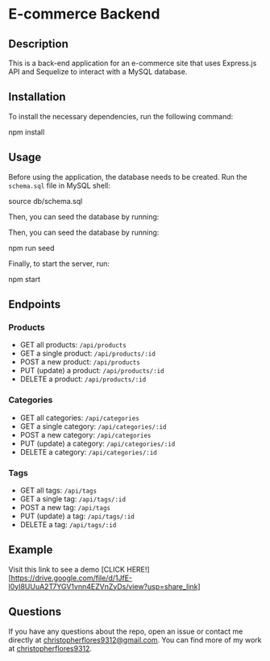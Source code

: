 # E-commerce Backend

## Description

This is a back-end application for an e-commerce site that uses Express.js API and Sequelize to interact with a MySQL database.

## Installation

To install the necessary dependencies, run the following command:

npm install


## Usage

Before using the application, the database needs to be created. Run the `schema.sql` file in MySQL shell:

source db/schema.sql


Then, you can seed the database by running:


Then, you can seed the database by running:

npm run seed


Finally, to start the server, run:

npm start


## Endpoints

### Products

- GET all products: `/api/products`
- GET a single product: `/api/products/:id`
- POST a new product: `/api/products`
- PUT (update) a product: `/api/products/:id`
- DELETE a product: `/api/products/:id`

### Categories

- GET all categories: `/api/categories`
- GET a single category: `/api/categories/:id`
- POST a new category: `/api/categories`
- PUT (update) a category: `/api/categories/:id`
- DELETE a category: `/api/categories/:id`

### Tags

- GET all tags: `/api/tags`
- GET a single tag: `/api/tags/:id`
- POST a new tag: `/api/tags`
- PUT (update) a tag: `/api/tags/:id`
- DELETE a tag: `/api/tags/:id`

## Example

Visit this link to see a demo [CLICK HERE!][https://drive.google.com/file/d/1JfE-l0yI8UUuA2T7YGV1vnn4EZVnZyDs/view?usp=share_link]

## Questions

If you have any questions about the repo, open an issue or contact me directly at [christopherflores9312@gmail.com](mailto:christopherflores9312@gmail.com). You can find more of my work at [christopherflores9312](https://github.com/christopherflores9312/).
